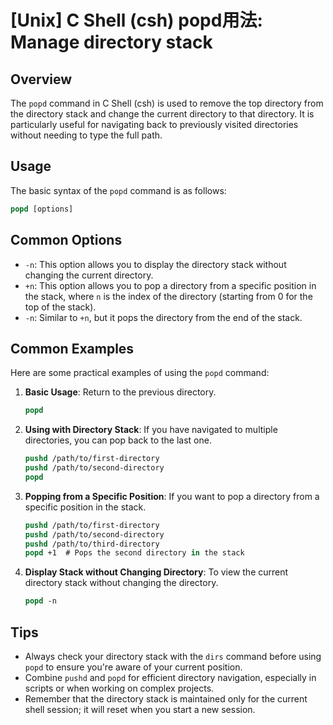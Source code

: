 # [Unix] C Shell (csh) popd用法: Manage directory stack

## Overview
The `popd` command in C Shell (csh) is used to remove the top directory from the directory stack and change the current directory to that directory. It is particularly useful for navigating back to previously visited directories without needing to type the full path.

## Usage
The basic syntax of the `popd` command is as follows:

```csh
popd [options]
```

## Common Options
- `-n`: This option allows you to display the directory stack without changing the current directory.
- `+n`: This option allows you to pop a directory from a specific position in the stack, where `n` is the index of the directory (starting from 0 for the top of the stack).
- `-n`: Similar to `+n`, but it pops the directory from the end of the stack.

## Common Examples
Here are some practical examples of using the `popd` command:

1. **Basic Usage**: Return to the previous directory.
   ```csh
   popd
   ```

2. **Using with Directory Stack**: If you have navigated to multiple directories, you can pop back to the last one.
   ```csh
   pushd /path/to/first-directory
   pushd /path/to/second-directory
   popd
   ```

3. **Popping from a Specific Position**: If you want to pop a directory from a specific position in the stack.
   ```csh
   pushd /path/to/first-directory
   pushd /path/to/second-directory
   pushd /path/to/third-directory
   popd +1  # Pops the second directory in the stack
   ```

4. **Display Stack without Changing Directory**: To view the current directory stack without changing the directory.
   ```csh
   popd -n
   ```

## Tips
- Always check your directory stack with the `dirs` command before using `popd` to ensure you're aware of your current position.
- Combine `pushd` and `popd` for efficient directory navigation, especially in scripts or when working on complex projects.
- Remember that the directory stack is maintained only for the current shell session; it will reset when you start a new session.